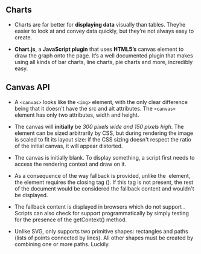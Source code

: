 ## Charts

* Charts are far better for **displaying data** visually than tables. They’re easier to look at and convey data quickly, but they’re not always easy to create.

* **Chart.js**, a **JavaScript plugin** that uses **HTML5’s** canvas element to draw the graph onto the page. It’s a well documented plugin that makes using all kinds of bar charts, line charts, pie charts and more, incredibly easy.


## Canvas API

* A `<canvas>` looks like the `<img>` element, with the only clear difference being that it doesn't have the src and alt attributes. The `<canvas>` element has only two attributes, width and height.

* The canvas will **initially** be *300 pixels wide and 150 pixels high*. The element can be sized arbitrarily by CSS, but during rendering the image is scaled to fit its layout size: if the CSS sizing doesn't respect the ratio of the initial canvas, it will appear distorted.

* The canvas is initially blank. To display something, a script first needs to access the rendering context and draw on it.

* As a consequence of the way fallback is provided, unlike the <img> element, the <canvas> element requires the closing tag (</canvas>). If this tag is not present, the rest of the document would be considered the fallback content and wouldn't be displayed.

* The fallback content is displayed in browsers which do not support <canvas>. Scripts can also check for support programmatically by simply testing for the presence of the getContext() method.

* Unlike SVG, <canvas> only supports two primitive shapes: rectangles and paths (lists of points connected by lines). All other shapes must be created by combining one or more paths. Luckily.